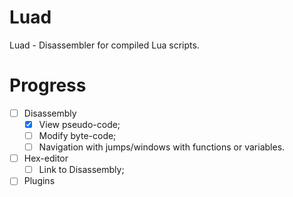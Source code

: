 # Luad

Luad - Disassembler for compiled Lua scripts.

# Progress

- [ ] Disassembly
    - [x] View pseudo-code;
    - [ ] Modify byte-code;
    - [ ] Navigation with jumps/windows with functions or variables.
- [ ] Hex-editor
    - [ ] Link to Disassembly;
- [ ] Plugins